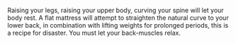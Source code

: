 Raising your legs, raising your upper body, curving your spine will let
your body rest. A flat mattress will attempt to straighten the natural
curve to your lower back, in combination with lifting weights for prolonged
periods, this is a recipe for disaster. You must let your back-muscles
relax.